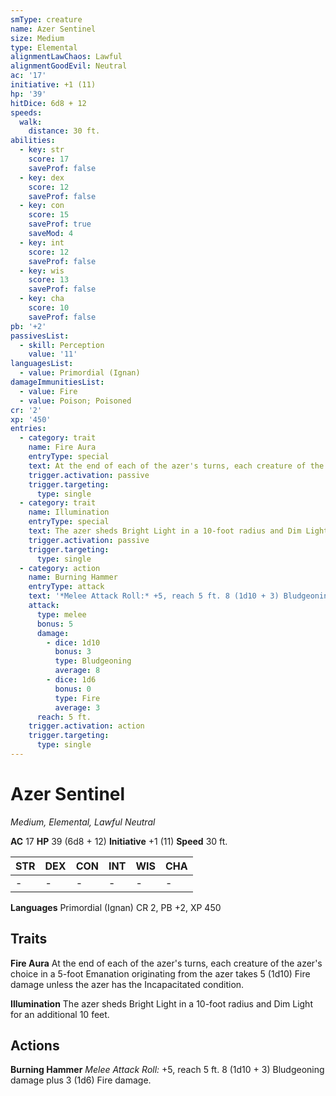 ```yaml
---
smType: creature
name: Azer Sentinel
size: Medium
type: Elemental
alignmentLawChaos: Lawful
alignmentGoodEvil: Neutral
ac: '17'
initiative: +1 (11)
hp: '39'
hitDice: 6d8 + 12
speeds:
  walk:
    distance: 30 ft.
abilities:
  - key: str
    score: 17
    saveProf: false
  - key: dex
    score: 12
    saveProf: false
  - key: con
    score: 15
    saveProf: true
    saveMod: 4
  - key: int
    score: 12
    saveProf: false
  - key: wis
    score: 13
    saveProf: false
  - key: cha
    score: 10
    saveProf: false
pb: '+2'
passivesList:
  - skill: Perception
    value: '11'
languagesList:
  - value: Primordial (Ignan)
damageImmunitiesList:
  - value: Fire
  - value: Poison; Poisoned
cr: '2'
xp: '450'
entries:
  - category: trait
    name: Fire Aura
    entryType: special
    text: At the end of each of the azer's turns, each creature of the azer's choice in a 5-foot Emanation originating from the azer takes 5 (1d10) Fire damage unless the azer has the Incapacitated condition.
    trigger.activation: passive
    trigger.targeting:
      type: single
  - category: trait
    name: Illumination
    entryType: special
    text: The azer sheds Bright Light in a 10-foot radius and Dim Light for an additional 10 feet.
    trigger.activation: passive
    trigger.targeting:
      type: single
  - category: action
    name: Burning Hammer
    entryType: attack
    text: '*Melee Attack Roll:* +5, reach 5 ft. 8 (1d10 + 3) Bludgeoning damage plus 3 (1d6) Fire damage.'
    attack:
      type: melee
      bonus: 5
      damage:
        - dice: 1d10
          bonus: 3
          type: Bludgeoning
          average: 8
        - dice: 1d6
          bonus: 0
          type: Fire
          average: 3
      reach: 5 ft.
    trigger.activation: action
    trigger.targeting:
      type: single
---
```


# Azer Sentinel
*Medium, Elemental, Lawful Neutral*

**AC** 17
**HP** 39 (6d8 + 12)
**Initiative** +1 (11)
**Speed** 30 ft.

| STR | DEX | CON | INT | WIS | CHA |
| --- | --- | --- | --- | --- | --- |
| - | - | - | - | - | - |

**Languages** Primordial (Ignan)
CR 2, PB +2, XP 450

## Traits

**Fire Aura**
At the end of each of the azer's turns, each creature of the azer's choice in a 5-foot Emanation originating from the azer takes 5 (1d10) Fire damage unless the azer has the Incapacitated condition.

**Illumination**
The azer sheds Bright Light in a 10-foot radius and Dim Light for an additional 10 feet.

## Actions

**Burning Hammer**
*Melee Attack Roll:* +5, reach 5 ft. 8 (1d10 + 3) Bludgeoning damage plus 3 (1d6) Fire damage.
